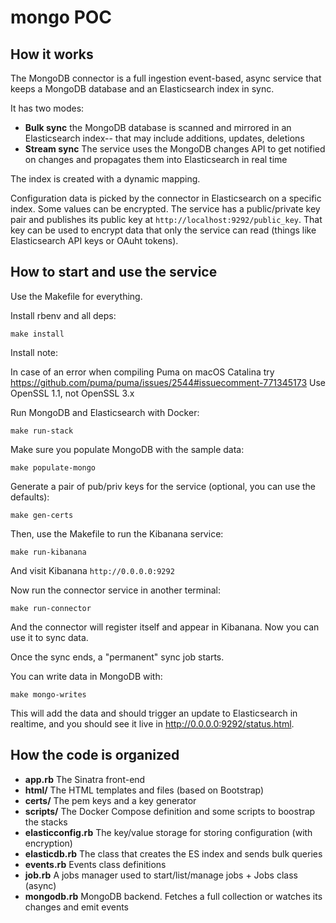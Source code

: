 # mongo POC

## How it works


The MongoDB connector is a full ingestion event-based, async service that keeps a MongoDB database
and an Elasticsearch index in sync.

It has two modes:

- **Bulk sync** the MongoDB database is scanned and mirrored in an Elasticsearch index-- that may include additions, updates, deletions
- **Stream sync** The service uses the MongoDB changes API to get notified on changes and propagates them into Elasticsearch in real time

The index is created with a dynamic mapping.

Configuration data is picked by the connector in Elasticsearch on a specific index.
Some values can be encrypted. The service has a public/private key pair and publishes its public key at `http://localhost:9292/public_key`.
That key can be used to encrypt data that only the service can read (things like Elasticsearch API keys or OAuht tokens).

## How to start and use the service

Use the Makefile for everything.

Install rbenv and all deps:
```
make install
```

Install note:

  In case of an error when compiling Puma on macOS Catalina
  try https://github.com/puma/puma/issues/2544#issuecomment-771345173
  Use OpenSSL 1.1, not OpenSSL 3.x


Run MongoDB and Elasticsearch with Docker:
```
make run-stack
```

Make sure you populate MongoDB with the sample data:
```
make populate-mongo
```

Generate a pair of pub/priv keys for the service (optional, you can use the defaults):
```
make gen-certs
```

Then, use the Makefile to run the Kibanana service:
```
make run-kibanana
```

And visit Kibanana `http://0.0.0.0:9292`

Now run the connector service in another terminal:
```
make run-connector
```

And the connector will register itself and appear in Kibanana.
Now you can use it to sync data.

Once the sync ends, a "permanent" sync job starts.

You can write data in MongoDB with:
```
make mongo-writes
```

This will add the data and should trigger an update to Elasticsearch in realtime,
and you should see it live in http://0.0.0.0:9292/status.html.


## How the code is organized

- **app.rb** The Sinatra front-end
- **html/** The HTML templates and files (based on Bootstrap)
- **certs/** The pem keys and a key generator
- **scripts/** The Docker Compose definition and some scripts to boostrap the stacks
- **elasticconfig.rb** The key/value storage for storing configuration (with encryption)
- **elasticdb.rb** The class that creates the ES index and sends bulk queries
- **events.rb** Events class definitions
- **job.rb** A jobs manager used to start/list/manage jobs + Jobs class (async)
- **mongodb.rb** MongoDB backend. Fetches a full collection or watches its changes and emit events

